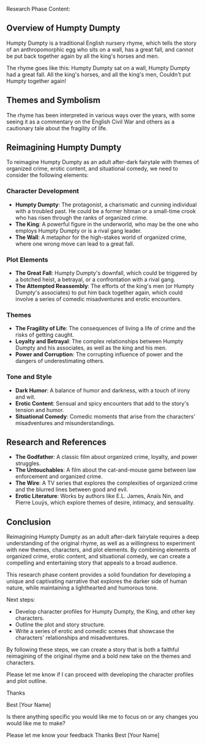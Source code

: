  

Research Phase Content: 

## Overview of Humpty Dumpty 

Humpty Dumpty is a traditional English nursery rhyme, which tells the story of an anthropomorphic egg who sits on a wall, has a great fall, and cannot be put back together again by all the king's horses and men. 

The rhyme goes like this: 
Humpty Dumpty sat on a wall, 
Humpty Dumpty had a great fall. 
All the king's horses, and all the king's men, 
Couldn't put Humpty together again! 

## Themes and Symbolism 

The rhyme has been interpreted in various ways over the years, with some seeing it as a commentary on the English Civil War and others as a cautionary tale about the fragility of life. 

## Reimagining Humpty Dumpty 

To reimagine Humpty Dumpty as an adult after-dark fairytale with themes of organized crime, erotic content, and situational comedy, we need to consider the following elements: 

### Character Development 

* **Humpty Dumpty**: The protagonist, a charismatic and cunning individual with a troubled past. He could be a former hitman or a small-time crook who has risen through the ranks of organized crime. 
* **The King**: A powerful figure in the underworld, who may be the one who employs Humpty Dumpty or is a rival gang leader. 
* **The Wall**: A metaphor for the high-stakes world of organized crime, where one wrong move can lead to a great fall. 

### Plot Elements 

* **The Great Fall**: Humpty Dumpty's downfall, which could be triggered by a botched heist, a betrayal, or a confrontation with a rival gang. 
* **The Attempted Reassembly**: The efforts of the king's men (or Humpty Dumpty's associates) to put him back together again, which could involve a series of comedic misadventures and erotic encounters. 

### Themes 

* **The Fragility of Life**: The consequences of living a life of crime and the risks of getting caught. 
* **Loyalty and Betrayal**: The complex relationships between Humpty Dumpty and his associates, as well as the king and his men. 
* **Power and Corruption**: The corrupting influence of power and the dangers of underestimating others. 

### Tone and Style 

* **Dark Humor**: A balance of humor and darkness, with a touch of irony and wit. 
* **Erotic Content**: Sensual and spicy encounters that add to the story's tension and humor. 
* **Situational Comedy**: Comedic moments that arise from the characters' misadventures and misunderstandings. 

## Research and References 

* **The Godfather**: A classic film about organized crime, loyalty, and power struggles. 
* **The Untouchables**: A film about the cat-and-mouse game between law enforcement and organized crime. 
* **The Wire**: A TV series that explores the complexities of organized crime and the blurred lines between good and evil. 
* **Erotic Literature**: Works by authors like E.L. James, Anaïs Nin, and Pierre Louÿs, which explore themes of desire, intimacy, and sensuality. 

## Conclusion 

Reimagining Humpty Dumpty as an adult after-dark fairytale requires a deep understanding of the original rhyme, as well as a willingness to experiment with new themes, characters, and plot elements. By combining elements of organized crime, erotic content, and situational comedy, we can create a compelling and entertaining story that appeals to a broad audience. 

This research phase content provides a solid foundation for developing a unique and captivating narrative that explores the darker side of human nature, while maintaining a lighthearted and humorous tone. 

Next steps: 
- Develop character profiles for Humpty Dumpty, the King, and other key characters. 
- Outline the plot and story structure. 
- Write a series of erotic and comedic scenes that showcase the characters' relationships and misadventures. 

By following these steps, we can create a story that is both a faithful reimagining of the original rhyme and a bold new take on the themes and characters. 

Please let me know if I can proceed with developing the character profiles and plot outline. 

Thanks 

Best 
\[Your Name] 

Is there anything specific you would like me to focus on or any changes you would like me to make? 

Please let me know your feedback 
Thanks 
Best 
\[Your Name]